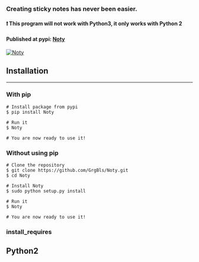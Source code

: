 ### Creating sticky notes has never been easier.

#### :heavy_exclamation_mark: This program will not work with Python3, it only works with Python 2
#### Published at pypi: [Noty](https://pypi.python.org/pypi/Noty)

<a href="https://imgflip.com/gif/1q4co5"><img src="https://i.imgflip.com/1q4co5.gif" title="Noty"/></a>


## Installation
---

### With pip

    # Install package from pypi
    $ pip install Noty
    
    # Run it
    $ Noty
    
    # You are now ready to use it!

### Without using pip
    
    # Clone the repository
    $ git clone https://github.com/GrgBls/Noty.git
    $ cd Noty
    
    # Install Noty
    $ sudo python setup.py install
    
    # Run it
    $ Noty
    
    # You are now ready to use it!
    


### install_requires
Python2  
---
